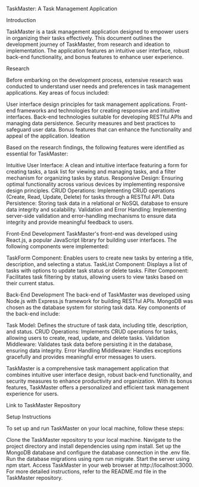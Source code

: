 TaskMaster: A Task Management Application

Introduction

TaskMaster is a task management application designed to empower users in organizing their tasks effectively. This document outlines the development journey of TaskMaster, from research and ideation to implementation. The application features an intuitive user interface, robust back-end functionality, and bonus features to enhance user experience.

Research

Before embarking on the development process, extensive research was conducted to understand user needs and preferences in task management applications. Key areas of focus included:

User interface design principles for task management applications.
Front-end frameworks and technologies for creating responsive and intuitive interfaces.
Back-end technologies suitable for developing RESTful APIs and managing data persistence.
Security measures and best practices to safeguard user data.
Bonus features that can enhance the functionality and appeal of the application.
Ideation

Based on the research findings, the following features were identified as essential for TaskMaster:

Intuitive User Interface: A clean and intuitive interface featuring a form for creating tasks, a task list for viewing and managing tasks, and a filter mechanism for organizing tasks by status.
Responsive Design: Ensuring optimal functionality across various devices by implementing responsive design principles.
CRUD Operations: Implementing CRUD operations (Create, Read, Update, Delete) for tasks through a RESTful API.
Data Persistence: Storing task data in a relational or NoSQL database to ensure data integrity and scalability.
Validation and Error Handling: Implementing server-side validation and error-handling mechanisms to ensure data integrity and provide meaningful feedback to users.


Front-End Development
TaskMaster's front-end was developed using React.js, a popular JavaScript library for building user interfaces. The following components were implemented:

TaskForm Component: Enables users to create new tasks by entering a title, description, and selecting a status.
TaskList Component: Displays a list of tasks with options to update task status or delete tasks.
Filter Component: Facilitates task filtering by status, allowing users to view tasks based on their current status.

Back-End Development
The back-end of TaskMaster was developed using Node.js with Express.js framework for building RESTful APIs. MongoDB was chosen as the database system for storing task data. Key components of the back-end include:

Task Model: Defines the structure of task data, including title, description, and status.
CRUD Operations: Implements CRUD operations for tasks, allowing users to create, read, update, and delete tasks.
Validation Middleware: Validates task data before persisting it in the database, ensuring data integrity.
Error Handling Middleware: Handles exceptions gracefully and provides meaningful error messages to users.


TaskMaster is a comprehensive task management application that combines intuitive user interface design, robust back-end functionality, and security measures to enhance productivity and organization. With its bonus features, TaskMaster offers a personalized and efficient task management experience for users.

Link to TaskMaster Repository

Setup Instructions

To set up and run TaskMaster on your local machine, follow these steps:

Clone the TaskMaster repository to your local machine.
Navigate to the project directory and install dependencies using npm install.
Set up the MongoDB database and configure the database connection in the .env file.
Run the database migrations using npm run migrate.
Start the server using npm start.
Access TaskMaster in your web browser at http://localhost:3000.
For more detailed instructions, refer to the README.md file in the TaskMaster repository.





